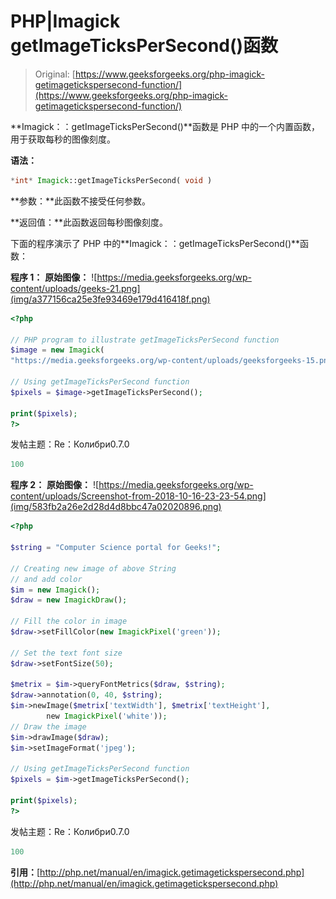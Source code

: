 # PHP|Imagick getImageTicksPerSecond()函数

> Original: [https://www.geeksforgeeks.org/php-imagick-getimagetickspersecond-function/](https://www.geeksforgeeks.org/php-imagick-getimagetickspersecond-function/)

**Imagick：：getImageTicksPerSecond()**函数是 PHP 中的一个内置函数，用于获取每秒的图像刻度。

**语法：**

```php
*int* Imagick::getImageTicksPerSecond( void )
```

**参数：**此函数不接受任何参数。

**返回值：**此函数返回每秒图像刻度。

下面的程序演示了 PHP 中的**Imagick：：getImageTicksPerSecond()**函数：

**程序 1：**
**原始图像：**
![https://media.geeksforgeeks.org/wp-content/uploads/geeks-21.png](img/a377156ca25e3fe93469e179d416418f.png)

```php
<?php

// PHP program to illustrate getImageTicksPerSecond function
$image = new Imagick(
"https://media.geeksforgeeks.org/wp-content/uploads/geeksforgeeks-15.png");

// Using getImageTicksPerSecond function
$pixels = $image->getImageTicksPerSecond();

print($pixels);
?>
```

发帖主题：Re：Колибри0.7.0

```php
100

```

**程序 2：**
**原始图像：**
![https://media.geeksforgeeks.org/wp-content/uploads/Screenshot-from-2018-10-16-23-23-54.png](img/583fb2a26e2d28d4d8bbc47a02020896.png)

```php
<?php 

$string = "Computer Science portal for Geeks!"; 

// Creating new image of above String 
// and add color
$im = new Imagick(); 
$draw = new ImagickDraw(); 

// Fill the color in image 
$draw->setFillColor(new ImagickPixel('green')); 

// Set the text font size 
$draw->setFontSize(50); 

$metrix = $im->queryFontMetrics($draw, $string); 
$draw->annotation(0, 40, $string); 
$im->newImage($metrix['textWidth'], $metrix['textHeight'], 
        new ImagickPixel('white')); 
// Draw the image         
$im->drawImage($draw); 
$im->setImageFormat('jpeg'); 

// Using getImageTicksPerSecond function
$pixels = $im->getImageTicksPerSecond();

print($pixels);
?>
```

发帖主题：Re：Колибри0.7.0

```php
100

```

**引用：**[http://php.net/manual/en/imagick.getimagetickspersecond.php](http://php.net/manual/en/imagick.getimagetickspersecond.php)